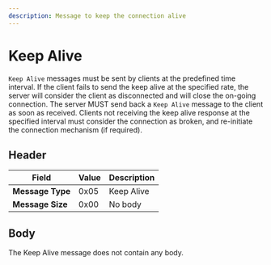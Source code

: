 ```yaml
---
description: Message to keep the connection alive
---
```


# Keep Alive

`Keep Alive` messages must be sent by clients at the predefined time interval. If the client fails to send the keep alive at the specified rate, the server will consider the client as disconnected and will close the on-going connection. The server MUST send back a `Keep Alive` message to the client as soon as received. Clients not receiving the keep alive response at the specified interval must consider the connection as broken, and re-initiate the connection mechanism (if required).

## Header

| Field            | Value | Description |
| ---------------- | ----- | ----------- |
| **Message Type** | 0x05  | Keep Alive  |
| **Message Size** | 0x00  | No body     |

## Body

The Keep Alive message does not contain any body.

